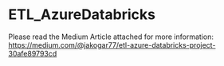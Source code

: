 # ETL_AzureDatabricks
Please read the Medium Article attached for more information:
https://medium.com/@jakogar77/etl-azure-databricks-project-30afe89793cd
